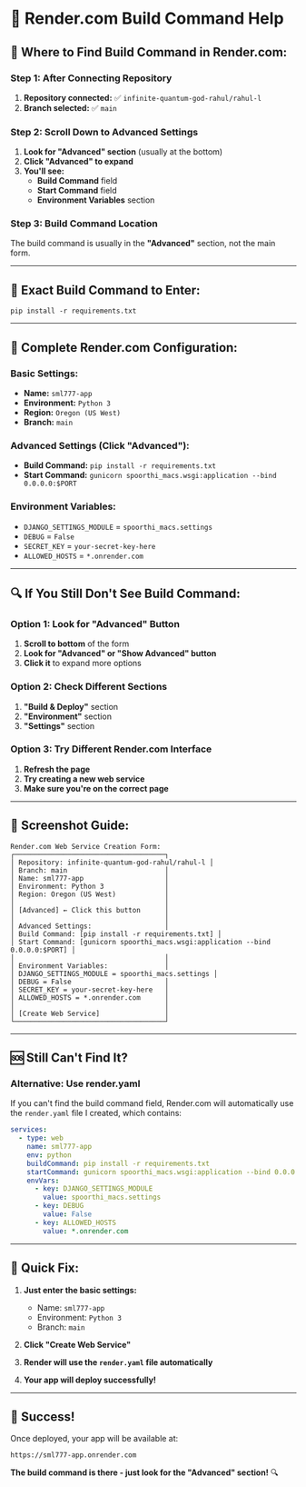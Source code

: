 # 🔧 Render.com Build Command Help

## 🎯 **Where to Find Build Command in Render.com:**

### **Step 1: After Connecting Repository**
1. **Repository connected:** ✅ `infinite-quantum-god-rahul/rahul-l`
2. **Branch selected:** ✅ `main`

### **Step 2: Scroll Down to Advanced Settings**
1. **Look for "Advanced" section** (usually at the bottom)
2. **Click "Advanced" to expand**
3. **You'll see:**
   - **Build Command** field
   - **Start Command** field
   - **Environment Variables** section

### **Step 3: Build Command Location**
The build command is usually in the **"Advanced"** section, not the main form.

---

## 🔧 **Exact Build Command to Enter:**

```
pip install -r requirements.txt
```

---

## 🚀 **Complete Render.com Configuration:**

### **Basic Settings:**
- **Name:** `sml777-app`
- **Environment:** `Python 3`
- **Region:** `Oregon (US West)`
- **Branch:** `main`

### **Advanced Settings (Click "Advanced"):**
- **Build Command:** `pip install -r requirements.txt`
- **Start Command:** `gunicorn spoorthi_macs.wsgi:application --bind 0.0.0.0:$PORT`

### **Environment Variables:**
- `DJANGO_SETTINGS_MODULE` = `spoorthi_macs.settings`
- `DEBUG` = `False`
- `SECRET_KEY` = `your-secret-key-here`
- `ALLOWED_HOSTS` = `*.onrender.com`

---

## 🔍 **If You Still Don't See Build Command:**

### **Option 1: Look for "Advanced" Button**
1. **Scroll to bottom** of the form
2. **Look for "Advanced" or "Show Advanced" button**
3. **Click it** to expand more options

### **Option 2: Check Different Sections**
1. **"Build & Deploy"** section
2. **"Environment"** section
3. **"Settings"** section

### **Option 3: Try Different Render.com Interface**
1. **Refresh the page**
2. **Try creating a new web service**
3. **Make sure you're on the correct page**

---

## 📱 **Screenshot Guide:**

```
Render.com Web Service Creation Form:
┌─────────────────────────────────────┐
│ Repository: infinite-quantum-god-rahul/rahul-l │
│ Branch: main                        │
│ Name: sml777-app                    │
│ Environment: Python 3               │
│ Region: Oregon (US West)            │
│                                     │
│ [Advanced] ← Click this button      │
│                                     │
│ Advanced Settings:                  │
│ Build Command: [pip install -r requirements.txt] │
│ Start Command: [gunicorn spoorthi_macs.wsgi:application --bind 0.0.0.0:$PORT] │
│                                     │
│ Environment Variables:              │
│ DJANGO_SETTINGS_MODULE = spoorthi_macs.settings │
│ DEBUG = False                       │
│ SECRET_KEY = your-secret-key-here   │
│ ALLOWED_HOSTS = *.onrender.com      │
│                                     │
│ [Create Web Service]                │
└─────────────────────────────────────┘
```

---

## 🆘 **Still Can't Find It?**

### **Alternative: Use render.yaml**
If you can't find the build command field, Render.com will automatically use the `render.yaml` file I created, which contains:

```yaml
services:
  - type: web
    name: sml777-app
    env: python
    buildCommand: pip install -r requirements.txt
    startCommand: gunicorn spoorthi_macs.wsgi:application --bind 0.0.0.0:$PORT
    envVars:
      - key: DJANGO_SETTINGS_MODULE
        value: spoorthi_macs.settings
      - key: DEBUG
        value: False
      - key: ALLOWED_HOSTS
        value: *.onrender.com
```

---

## 🎯 **Quick Fix:**

1. **Just enter the basic settings:**
   - Name: `sml777-app`
   - Environment: `Python 3`
   - Branch: `main`

2. **Click "Create Web Service"**
3. **Render will use the `render.yaml` file automatically**
4. **Your app will deploy successfully!**

---

## 🚀 **Success!**

Once deployed, your app will be available at:
```
https://sml777-app.onrender.com
```

**The build command is there - just look for the "Advanced" section!** 🔍
